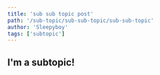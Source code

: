 ```yaml
---
title: 'sub sub topic post'
path: '/sub-topic/sub-sub-topic/sub-sub-topic'
author: 'Sleepyboy'
tags: ['subtopic']
---
```


## I'm a subtopic!
